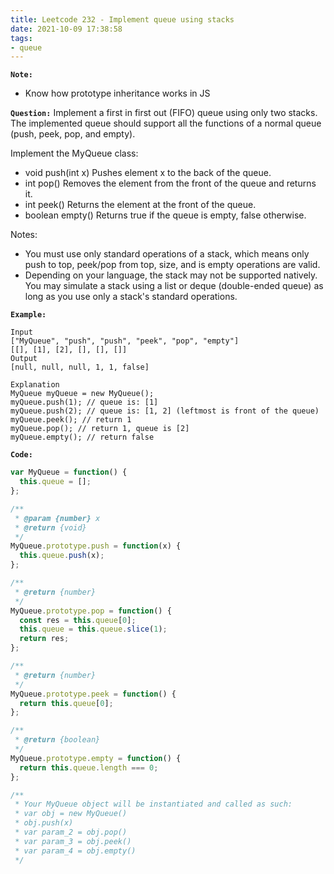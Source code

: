 ```yaml
---
title: Leetcode 232 - Implement queue using stacks
date: 2021-10-09 17:38:58
tags:
- queue
---
```

**`Note:`**
- Know how prototype inheritance works in JS

**`Question:`**
Implement a first in first out (FIFO) queue using only two stacks. The implemented queue should support all the functions of a normal queue (push, peek, pop, and empty).

Implement the MyQueue class:

- void push(int x) Pushes element x to the back of the queue.
- int pop() Removes the element from the front of the queue and returns it.
- int peek() Returns the element at the front of the queue.
- boolean empty() Returns true if the queue is empty, false otherwise.

Notes:

- You must use only standard operations of a stack, which means only push to top, peek/pop from top, size, and is empty operations are valid.
- Depending on your language, the stack may not be supported natively. You may simulate a stack using a list or deque (double-ended queue) as long as you use only a stack's standard operations.

**`Example:`**
```
Input
["MyQueue", "push", "push", "peek", "pop", "empty"]
[[], [1], [2], [], [], []]
Output
[null, null, null, 1, 1, false]

Explanation
MyQueue myQueue = new MyQueue();
myQueue.push(1); // queue is: [1]
myQueue.push(2); // queue is: [1, 2] (leftmost is front of the queue)
myQueue.peek(); // return 1
myQueue.pop(); // return 1, queue is [2]
myQueue.empty(); // return false
```

**`Code:`**
```javascript
var MyQueue = function() {
  this.queue = [];
};

/** 
 * @param {number} x
 * @return {void}
 */
MyQueue.prototype.push = function(x) {
  this.queue.push(x);
};

/**
 * @return {number}
 */
MyQueue.prototype.pop = function() {
  const res = this.queue[0];
  this.queue = this.queue.slice(1);
  return res;
};

/**
 * @return {number}
 */
MyQueue.prototype.peek = function() {
  return this.queue[0];
};

/**
 * @return {boolean}
 */
MyQueue.prototype.empty = function() {
  return this.queue.length === 0;
};

/**
 * Your MyQueue object will be instantiated and called as such:
 * var obj = new MyQueue()
 * obj.push(x)
 * var param_2 = obj.pop()
 * var param_3 = obj.peek()
 * var param_4 = obj.empty()
 */
```